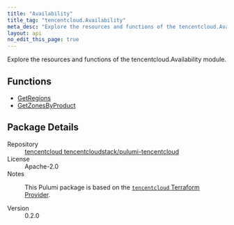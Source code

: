 ```yaml
---
title: "Availability"
title_tag: "tencentcloud.Availability"
meta_desc: "Explore the resources and functions of the tencentcloud.Availability module."
layout: api
no_edit_this_page: true
---
```


<!-- WARNING: this file was generated by Pulumi Docs Generator. -->
<!-- Do not edit by hand unless you're certain you know what you are doing! -->

Explore the resources and functions of the tencentcloud.Availability module.

<h2 id="functions">Functions</h2>
<ul class="api">
    <li><a href="getregions/" title="GetRegions"><span class="api-symbol api-symbol--function"></span>GetRegions</a></li>
    <li><a href="getzonesbyproduct/" title="GetZonesByProduct"><span class="api-symbol api-symbol--function"></span>GetZonesByProduct</a></li>
</ul>

<h2 id="package-details">Package Details</h2>
<dl class="package-details">
	<dt>Repository</dt>
	<dd><a href="https://github.com/tencentcloudstack/pulumi-tencentcloud">tencentcloud tencentcloudstack/pulumi-tencentcloud</a></dd>
	<dt>License</dt>
	<dd>Apache-2.0</dd>
	<dt>Notes</dt>
	<dd><p>This Pulumi package is based on the <a href="https://github.com/tencentcloudstack/terraform-provider-tencentcloud"><code>tencentcloud</code> Terraform Provider</a>.</p>
</dd>
	<dt>Version</dt>
	<dd>0.2.0</dd>
</dl>

